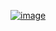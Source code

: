 ﻿[![image](https://github.com/wow2658/CodingTest/assets/34699039/97603526-498e-4f19-8f90-90b712b12ec6)](https://www.acmicpc.net/problem/1715)
